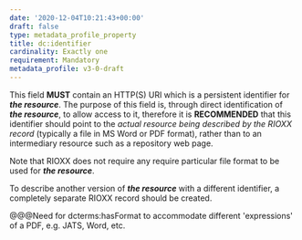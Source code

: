 ```yaml
---
date: '2020-12-04T10:21:43+00:00'
draft: false
type: metadata_profile_property
title: dc:identifier
cardinality: Exactly one
requirement: Mandatory
metadata_profile: v3-0-draft
---
```

This field **MUST** contain an HTTP(S) URI which is a persistent identifier for ***the resource***. The purpose of this field is, through direct identification of ***the resource***, to allow access to it, therefore it is **RECOMMENDED** that this identifier should point to the *actual resource being described by the RIOXX record* (typically a file in MS Word or PDF format), rather than to an intermediary resource such as a repository web page. 

Note that RIOXX does not require any require particular file format to be used for ***the resource***.

To describe another version of ***the resource*** with a different identifier, a completely separate RIOXX record should be created.

@@@Need for dcterms:hasFormat to accommodate different 'expressions' of a PDF, e.g. JATS, Word, etc. 